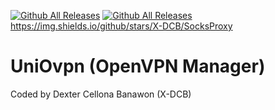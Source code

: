 [![Github All Releases](https://img.shields.io/github/downloads/X-DCB/UniOvpn/total.svg)]()
[![Github All Releases](https://img.shields.io/github/issues/X-DCB/UniOvpn/total.svg)]()
https://img.shields.io/github/stars/X-DCB/SocksProxy
# UniOvpn (OpenVPN Manager)
Coded by Dexter Cellona Banawon (X-DCB)
